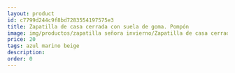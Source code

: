 ```yaml
---
layout: product
id: c7799d244c9f8bd7283554197575e3
title: Zapatilla de casa cerrada con suela de goma. Pompón
image: img/productos/zapatilla señora invierno/Zapatilla de casa cerrada con suela de goma. Pompón=20=azul marino beige.webp
price: 20
tags: azul marino beige
description: 
order: 0
---
```

